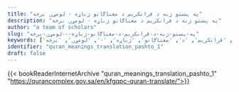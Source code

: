 ```yaml
---
title: "په پښتو ژبه د قرانکریم د معناګانو ژباړه - لومړۍ برخه"
description: "په پښتو ژبه د قرانکریم د معناګانو ژباړه - لومړۍ برخه"
author: "a team of scholars"
slug: "په-پښتو-ژبه-د-قرانکریم-د-معناګانو-ژباړه---لومړۍ-برخه"
keywords: ['په', 'پښتو', 'ژبه', 'د', 'قرانکریم', 'د', 'معناګانو', 'ژباړه', '-', 'لومړۍ', 'برخه', 'quran', 'meaning', 'translation', 'book', 'download', 'pdf', 'islam']
identifier: "quran_meanings_translation_pashto_1"
draft: false
---
```


{{< bookReaderInternetArchive "quran_meanings_translation_pashto_1" "https://qurancomplex.gov.sa/en/kfgqpc-quran-translate/">}}
